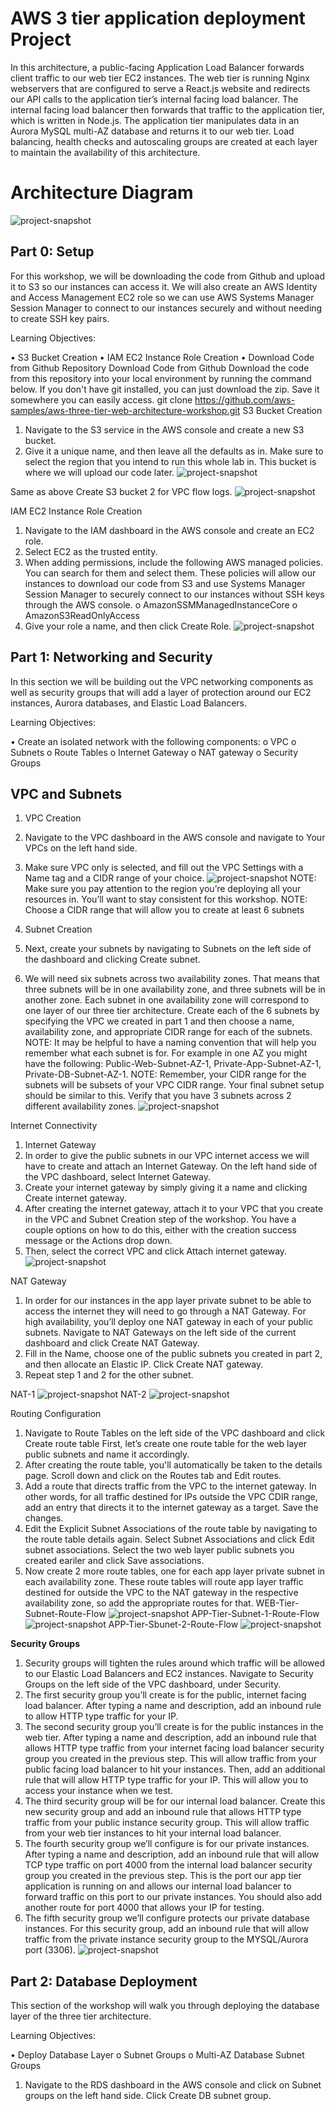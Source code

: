 #  AWS 3 tier application deployment Project

In this architecture, a public-facing Application Load Balancer forwards client traffic to our web tier EC2 instances. The web tier is running Nginx webservers that are configured to serve a React.js website and redirects our API calls to the application tier’s internal facing load balancer. The internal facing load balancer then forwards that traffic to the application tier, which is written in Node.js. The application tier manipulates data in an Aurora MySQL multi-AZ database and returns it to our web tier. Load balancing, health checks and autoscaling groups are created at each layer to maintain the availability of this architecture.

# Architecture Diagram
![project-snapshot](Snapshot/00-snapshot.png)

## Part 0: Setup
For this workshop, we will be downloading the code from Github and upload it to S3 so our instances can access it. We will also create an AWS Identity and Access Management EC2 role so we can use AWS Systems Manager Session Manager to connect to our instances securely and without needing to create SSH key pairs.

Learning Objectives:

•	S3 Bucket Creation
•	IAM EC2 Instance Role Creation
•	Download Code from Github Repository
Download Code from Github
Download the code from this repository  into your local environment by running the command below. If you don't have git installed, you can just download the zip. Save it somewhere you can easily access.
git clone https://github.com/aws-samples/aws-three-tier-web-architecture-workshop.git
S3 Bucket Creation
1.	Navigate to the S3 service in the AWS console and create a new S3 bucket.
2.	Give it a unique name, and then leave all the defaults as in. Make sure to select the region that you intend to run this whole lab in. This bucket is where we will upload our code later.
![project-snapshot](Snapshot/02-S3-bucket-Code.png)

Same as above Create S3 bucket 2 for VPC flow logs. 
![project-snapshot](Snapshot/03-s3-bucket-vpc-flowlogs.png)

IAM EC2 Instance Role Creation
1.	Navigate to the IAM dashboard in the AWS console and create an EC2 role.
2. Select EC2 as the trusted entity.
3.	When adding permissions, include the following AWS managed policies. You can search for them and select them. These policies will allow our instances to download our code from S3 and use Systems Manager Session Manager to securely connect to our instances without SSH keys through the AWS console.
o	AmazonSSMManagedInstanceCore
o	AmazonS3ReadOnlyAccess
4.	Give your role a name, and then click Create Role.
![project-snapshot](Snapshot/04-IAM-Role-SSM.png)

## Part 1: Networking and Security
In this section we will be building out the VPC networking components as well as security groups that will add a layer of protection around our EC2 instances, Aurora databases, and Elastic Load Balancers.

Learning Objectives:

•	Create an isolated network with the following components:
o	VPC
o	Subnets
o	Route Tables
o	Internet Gateway
o	NAT gateway
o	Security Groups

## VPC and Subnets
1.	VPC Creation
 1.	Navigate to the VPC dashboard in the AWS console and navigate to Your VPCs on the left hand side.
 2.	Make sure VPC only is selected, and fill out the VPC Settings with a Name tag and a CIDR range of your choice.
   ![project-snapshot](Snapshot/05-VPC.png)
  NOTE: Make sure you pay attention to the region you’re deploying all your resources in. You’ll want to stay consistent for this workshop.
  NOTE: Choose a CIDR range that will allow you to create at least 6 subnets

2.	Subnet Creation
  1.	Next, create your subnets by navigating to Subnets on the left side of the dashboard and clicking Create subnet.
  2.	We will need six subnets across two availability zones. That means that three subnets will be in one availability zone,         and three subnets will be in another zone. Each subnet in one availability zone will correspond to one layer of our three       tier architecture. Create each of the 6 subnets by specifying the VPC we created in part 1 and then choose a name,               availability zone, and appropriate CIDR range for each of the subnets.
  NOTE: It may be helpful to have a naming convention that will help you remember what each subnet is for. For example in one     AZ you might have the following: Public-Web-Subnet-AZ-1, Private-App-Subnet-AZ-1, Private-DB-Subnet-AZ-1.
  NOTE: Remember, your CIDR range for the subnets will be subsets of your VPC CIDR range.
  Your final subnet setup should be similar to this. Verify that you have 3 subnets across 2 different availability zones.
  ![project-snapshot](Snapshot/06-Subnets.png)

Internet Connectivity
1.	Internet Gateway
  1.	In order to give the public subnets in our VPC internet access we will have to create and attach an Internet Gateway. On the left hand side of the VPC dashboard, select Internet Gateway.
  2.	Create your internet gateway by simply giving it a name and clicking Create internet gateway.
  3.	After creating the internet gateway, attach it to your VPC that you create in the VPC and Subnet Creation step of the workshop. You have a couple options on how to do this, either with the creation success message or the Actions drop down.
  4.	Then, select the correct VPC and click Attach internet gateway.
     ![project-snapshot](Snapshot/06-IGW.png)

NAT Gateway
  1.	In order for our instances in the app layer private subnet to be able to access the internet they will need to go through a NAT Gateway. For high availability, you’ll deploy one NAT gateway in each of your public subnets. Navigate to NAT Gateways on the left side of the current dashboard and click Create NAT Gateway.
  2.	Fill in the Name, choose one of the public subnets you created in part 2, and then allocate an Elastic IP. Click Create NAT gateway.
  3.	Repeat step 1 and 2 for the other subnet.

NAT-1
![project-snapshot](Snapshot/07-NAT-1.png)
NAT-2
![project-snapshot](Snapshot/08-NAT-2.png)

Routing Configuration
  1.	Navigate to Route Tables on the left side of the VPC dashboard and click Create route table First, let’s create one route table for the web layer public subnets and name it accordingly.
  2.	After creating the route table, you'll automatically be taken to the details page. Scroll down and click on the Routes tab and Edit routes.
   3.	Add a route that directs traffic from the VPC to the internet gateway. In other words, for all traffic destined for IPs outside the VPC CDIR range, add an entry that directs it to the internet gateway as a target. Save the changes.
   4.	Edit the Explicit Subnet Associations of the route table by navigating to the route table details again. Select Subnet Associations and click Edit subnet associations.
Select the two web layer public subnets you created eariler and click Save associations.
   5.	Now create 2 more route tables, one for each app layer private subnet in each availability zone. These route tables will route app layer traffic destined for outside the VPC to the NAT gateway in the respective availability zone, so add the appropriate routes for that.
WEB-Tier-Subnet-Route-Flow
![project-snapshot](Snapshot/09-WEB-Tier-Subent-Flow.png)
APP-Tier-Subnet-1-Route-Flow
![project-snapshot](Snapshot/10-APP-Tier-1-Subnet-Flow.png)
APP-Tier-Sbunet-2-Route-Flow
![project-snapshot](Snapshot/11-APP-Tier-subnet-2-Flow.png)

**Security Groups**
  1.	Security groups will tighten the rules around which traffic will be allowed to our Elastic Load Balancers and EC2 instances. Navigate to Security Groups on the left side of the VPC dashboard, under Security.
  2.	The first security group you’ll create is for the public, internet facing load balancer. After typing a name and description, add an inbound rule to allow HTTP type traffic for your IP.
  3.	The second security group you’ll create is for the public instances in the web tier. After typing a name and description, add an inbound rule that allows HTTP type traffic from your internet facing load balancer security group you created in the previous step. This will allow traffic from your public facing load balancer to hit your instances. Then, add an additional rule that will allow HTTP type traffic for your IP. This will allow you to access your instance when we test.
  4.	The third security group will be for our internal load balancer. Create this new security group and add an inbound rule that allows HTTP type traffic from your public instance security group. This will allow traffic from your web tier instances to hit your internal load balancer.
  5.	The fourth security group we’ll configure is for our private instances. After typing a name and description, add an inbound rule that will allow TCP type traffic on port 4000 from the internal load balancer security group you created in the previous step. This is the port our app tier application is running on and allows our internal load balancer to forward traffic on this port to our private instances. You should also add another route for port 4000 that allows your IP for testing.
  6.	The fifth security group we’ll configure protects our private database instances. For this security group, add an inbound rule that will allow traffic from the private instance security group to the MYSQL/Aurora port (3306).
![project-snapshot](Snapshot/12-SecurityGroups.png)

## Part 2: Database Deployment
This section of the workshop will walk you through deploying the database layer of the three tier architecture.

Learning Objectives:

•	Deploy Database Layer
o	Subnet Groups
o	Multi-AZ Database
Subnet Groups
1.	Navigate to the RDS dashboard in the AWS console and click on Subnet groups on the left hand side. Click Create DB subnet group.























    	
  
